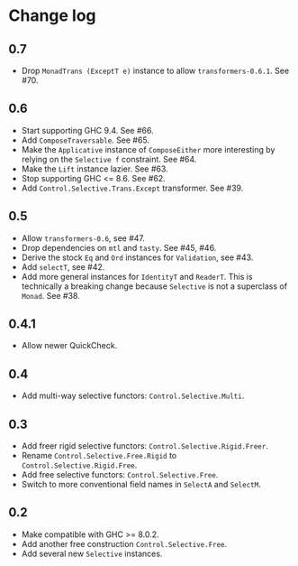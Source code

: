 # Change log

## 0.7

* Drop `MonadTrans (ExceptT e)` instance to allow `transformers-0.6.1`.
  See #70.

## 0.6

* Start supporting GHC 9.4. See #66.
* Add `ComposeTraversable`. See #65.
* Make the `Applicative` instance of `ComposeEither` more interesting by relying
  on the `Selective f` constraint. See #64.
* Make the `Lift` instance lazier. See #63.
* Stop supporting GHC <= 8.6. See #62.
* Add `Control.Selective.Trans.Except` transformer. See #39.

## 0.5

* Allow `transformers-0.6`, see #47.
* Drop dependencies on `mtl` and `tasty`. See #45, #46.
* Derive the stock `Eq` and `Ord` instances for `Validation`, see #43.
* Add `selectT`, see #42.
* Add more general instances for `IdentityT` and `ReaderT`. This is technically
  a breaking change because `Selective` is not a superclass of `Monad`. See #38.

## 0.4.1

* Allow newer QuickCheck.

## 0.4

* Add multi-way selective functors: `Control.Selective.Multi`.

## 0.3

* Add freer rigid selective functors: `Control.Selective.Rigid.Freer`.
* Rename `Control.Selective.Free.Rigid` to `Control.Selective.Rigid.Free`.
* Add free selective functors: `Control.Selective.Free`.
* Switch to more conventional field names in `SelectA` and `SelectM`.

## 0.2

* Make compatible with GHC >= 8.0.2.
* Add another free construction `Control.Selective.Free`.
* Add several new `Selective` instances.
